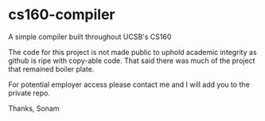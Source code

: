 # cs160-compiler
A simple compiler built throughout UCSB's CS160

The code for this project is not made public to uphold academic integrity as github is ripe with copy-able code. 
That said there was much of the project that remained boiler plate.

For potential employer access please contact me and I will add you to the private repo.

Thanks,
Sonam
